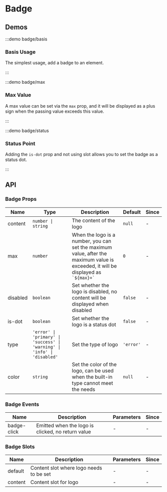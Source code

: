 # Badge

## Demos

:::demo badge/basis

### Basis Usage

The simplest usage, add a badge to an element.

:::

:::demo badge/max

### Max Value

A max value can be set via the `max` prop, and it will be displayed as a plus sign when the passing value exceeds this value.

:::

:::demo badge/status

### Status Point

Adding the `is-dot` prop and not using slot allows you to set the badge as a status dot.

:::

## API

### Badge Props

| Name     | Type                                                                     | Description                                                                                                                            | Default   | Since |
| -------- | ------------------------------------------------------------------------ | -------------------------------------------------------------------------------------------------------------------------------------- | --------- | ----- |
| content  | `number \| string`                                                       | The content of the logo                                                                                                                | `null`    | -     |
| max      | `number`                                                                 | When the logo is a number, you can set the maximum value, after the maximum value is exceeded, it will be displayed as `` `${max}+` `` | `0`       | -     |
| disabled | `boolean`                                                                | Set whether the logo is disabled, no content will be displayed when disabled                                                           | `false`   | -     |
| is-dot   | `boolean`                                                                | Set whether the logo is a status dot                                                                                                   | `false`   | -     |
| type     | `'error' \| 'primary' \| 'success' \| 'warning' \| 'info' \| 'disabled'` | Set the type of logo                                                                                                                   | `'error'` | -     |
| color    | `string`                                                                 | Set the color of the logo, can be used when the built-in type cannot meet the needs                                                    | `null`    | -     |

### Badge Events

| Name        | Description                                       | Parameters | Since |
| ----------- | ------------------------------------------------- | ---------- | ----- |
| badge-click | Emitted when the logo is clicked, no return value | -          | -     |

### Badge Slots

| Name    | Description                             | Parameters | Since |
| ------- | --------------------------------------- | ---------- | ----- |
| default | Content slot where logo needs to be set | -          | -     |
| content | Content slot for logo                   | -          | -     |
